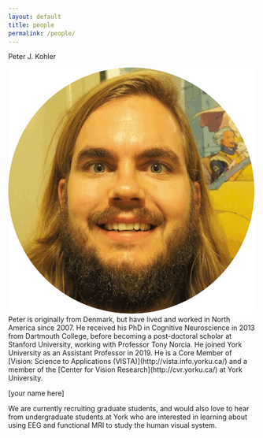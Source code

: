 ```yaml
---
layout: default
title: people
permalink: /people/
---
```

<a class="box-head">Peter J. Kohler</a>
<p class="box-body"><img class="small-image" src="/assets/pjkohler.png" alt="Peter"> 
	Peter is originally from Denmark, but have lived and worked in North America since 2007. He received his PhD in Cognitive Neuroscience in 2013 from Dartmouth College, before becoming a post-doctoral scholar at Stanford University, working with Professor Tony Norcia. He joined York University as an Assistant Professor in 2019. He is a Core Member of [Vision: Science to Applications (VISTA)](http://vista.info.yorku.ca/) and a member of the [Center for Vision Research](http://cvr.yorku.ca/) at York University. 
</p>
<a class="box-head">[your name here]</a>
<p class="box-body"> 
We are currently recruiting graduate students, and would also love to hear from undergraduate students at York who are interested in learning about using EEG and functional MRI to study the human visual system.
</p>